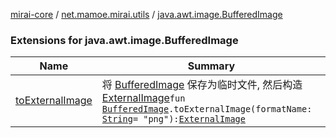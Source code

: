 [mirai-core](../../index.md) / [net.mamoe.mirai.utils](../index.md) / [java.awt.image.BufferedImage](./index.md)

### Extensions for java.awt.image.BufferedImage

| Name | Summary |
|---|---|
| [toExternalImage](to-external-image.md) | 将 [BufferedImage](https://docs.oracle.com/javase/6/docs/api/java/awt/image/BufferedImage.html) 保存为临时文件, 然后构造 [ExternalImage](../-external-image/index.md)`fun `[`BufferedImage`](https://docs.oracle.com/javase/6/docs/api/java/awt/image/BufferedImage.html)`.toExternalImage(formatName: `[`String`](https://kotlinlang.org/api/latest/jvm/stdlib/kotlin/-string/index.html)` = "png"): `[`ExternalImage`](../-external-image/index.md) |
